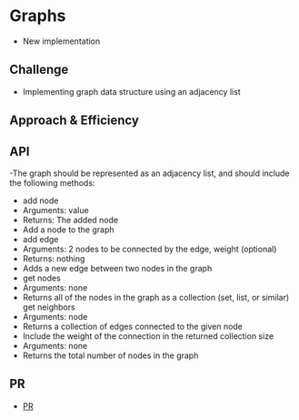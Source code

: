 # Graphs

- New implementation 

## Challenge

- Implementing graph data structure using an adjacency list

## Approach & Efficiency
<!-- What approach did you take? Why? What is the Big O space/time for this approach? -->

## API

-The graph should be represented as an adjacency list, and should include the following methods:

- add node
- Arguments: value
- Returns: The added node
- Add a node to the graph
- add edge
- Arguments: 2 nodes to be connected by the edge, weight (optional)
- Returns: nothing
- Adds a new edge between two nodes in the graph
- get nodes
- Arguments: none
- Returns all of the nodes in the graph as a collection (set, list, or similar)
get neighbors
- Arguments: node
- Returns a collection of edges connected to the given node
- Include the weight of the connection in the returned collection
size
- Arguments: none
- Returns the total number of nodes in the graph

## PR

- [PR](https://github.com/hayabalasmeh/data-structures-and-algorithms./pull/23)
